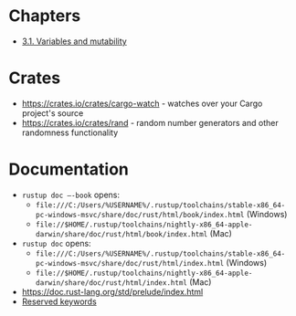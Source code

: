 # Chapters 

- [3.1. Variables and mutability](./3_1-variables-and-mutability.md)

# Crates 

- https://crates.io/crates/cargo-watch - watches over your Cargo project's source
- https://crates.io/crates/rand - random number generators and other randomness functionality

# Documentation 

- `rustup doc –-book` opens:
  - `file:///C:/Users/%USERNAME%/.rustup/toolchains/stable-x86_64-pc-windows-msvc/share/doc/rust/html/book/index.html` (Windows)
  - `file://$HOME/.rustup/toolchains/nightly-x86_64-apple-darwin/share/doc/rust/html/book/index.html` (Mac)
- `rustup doc` opens: 
  - `file:///C:/Users/%USERNAME%/.rustup/toolchains/stable-x86_64-pc-windows-msvc/share/doc/rust/html/index.html` (Windows)
  - `file://$HOME/.rustup/toolchains/nightly-x86_64-apple-darwin/share/doc/rust/html/index.html` (Mac)
- https://doc.rust-lang.org/std/prelude/index.html
- [Reserved keywords](https://doc.rust-lang.org/book/appendix-01-keywords.html)
